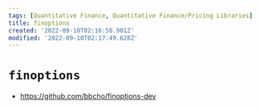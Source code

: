 ```yaml
---
tags: [Quantitative Finance, Quantitative Finance/Pricing Libraries]
title: finoptions
created: '2022-09-10T02:16:58.901Z'
modified: '2022-09-10T02:17:49.628Z'
---
```


# `finoptions`

* https://github.com/bbcho/finoptions-dev
